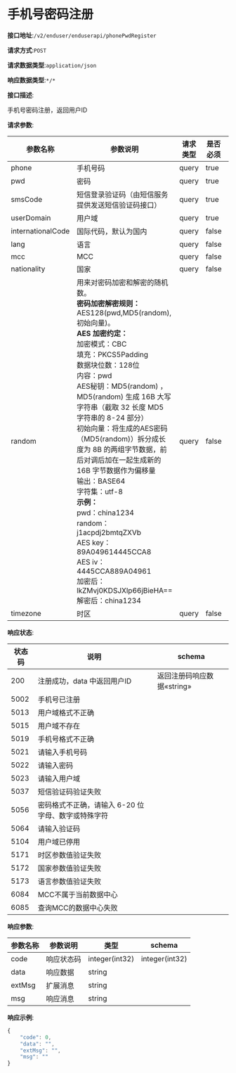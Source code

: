 # 手机号密码注册

**接口地址**:`/v2/enduser/enduserapi/phonePwdRegister`


**请求方式**:`POST`


**请求数据类型**:`application/json`


**响应数据类型**:`*/*`


**接口描述**:<p>手机号密码注册，返回用户ID</p>


**请求参数**:


| 参数名称          | 参数说明                                                     | 请求类型 | 是否必须 | 数据类型       | schema |
| ----------------- | ------------------------------------------------------------ | -------- | -------- | -------------- | ------ |
| phone             | 手机号码                                                     | query    | true     | string         |        |
| pwd               | 密码                                                         | query    | true     | string         |        |
| smsCode           | 短信登录验证码（由短信服务提供发送短信验证码接口）           | query    | true     | string         |        |
| userDomain        | 用户域                                                       | query    | true     | string         |        |
| internationalCode | 国际代码，默认为国内                                         | query    | false    | string         |        |
| lang              | 语言                                                         | query    | false    | integer(int32) |        |
| mcc               | MCC                                                          | query    | false    | integer(int32) |        |
| nationality       | 国家                                                         | query    | false    | integer(int32) |        |
| random            | 用来对密码加密和解密的随机数。<br/><b>密码加密解密规则：</b><br/>AES128(pwd,MD5(random),初始向量)。<br/><b>AES 加密约定：</b><br/>加密模式：CBC<br/>填充：PKCS5Padding<br/>数据块位数：128位<br/>内容：pwd<br/>AES秘钥：MD5(random) ，MD5(random) 生成 16B 大写字符串（截取 32 长度 MD5 字符串的 8-24 部分）<br/>初始向量：将生成的AES密码（MD5(random)）拆分成长度为 8B 的两组字节数据，前后对调后加在一起生成新的 16B 字节数据作为偏移量<br/>输出：BASE64<br/>字符集：utf-8<br/><b>示例：</b><br/>pwd：china1234<br/>random：j1acpdj2bmtqZXVb<br/>AES key：89A049614445CCA8<br/>AES iv：4445CCA889A04961<br/>加密后：lkZMvj0KDSJXlp66jBieHA==<br/>解密后：china1234 | query    | false    | string         |        |
| timezone          | 时区                                                         | query    | false    | integer(int32) |        |


**响应状态**:


| 状态码 | 说明                                               | schema                     |
| ------ | -------------------------------------------------- | -------------------------- |
| 200    | 注册成功，data 中返回用户ID                        | 返回注册码响应数据«string» |
| 5002   | 手机号已注册                                       |                            |
| 5013   | 用户域格式不正确                                   |                            |
| 5015   | 用户域不存在                                       |                            |
| 5019   | 手机号格式不正确                                   |                            |
| 5021   | 请输入手机号码                                     |                            |
| 5022   | 请输入密码                                         |                            |
| 5023   | 请输入用户域                                       |                            |
| 5037   | 短信验证码验证失败                                 |                            |
| 5056   | 密码格式不正确，请输入 6-20 位字母、数字或特殊字符 |                            |
| 5064   | 请输入验证码                                       |                            |
| 5104   | 用户域已停用                                       |                            |
| 5171   | 时区参数值验证失败                                 |                            |
| 5172   | 国家参数值验证失败                                 |                            |
| 5173   | 语言参数值验证失败                                 |                            |
| 6084   | MCC不属于当前数据中心                              |                            |
| 6085   | 查询MCC的数据中心失败                              |                            |


**响应参数**:


| 参数名称 | 参数说明   | 类型           | schema         |
| -------- | ---------- | -------------- | -------------- |
| code     | 响应状态码 | integer(int32) | integer(int32) |
| data     | 响应数据   | string         |                |
| extMsg   | 扩展消息   | string         |                |
| msg      | 响应消息   | string         |                |


**响应示例**:
```javascript
{
	"code": 0,
	"data": "",
	"extMsg": "",
	"msg": ""
}
```
